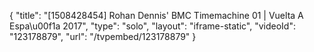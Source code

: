 {
    "title": "[1508428454] Rohan Dennis' BMC Timemachine 01 | Vuelta A Espa\u00f1a 2017",
    "type": "solo",
    "layout": "iframe-static",
    "videoId": "123178879",
    "url": "\/tvpembed\/123178879"
}